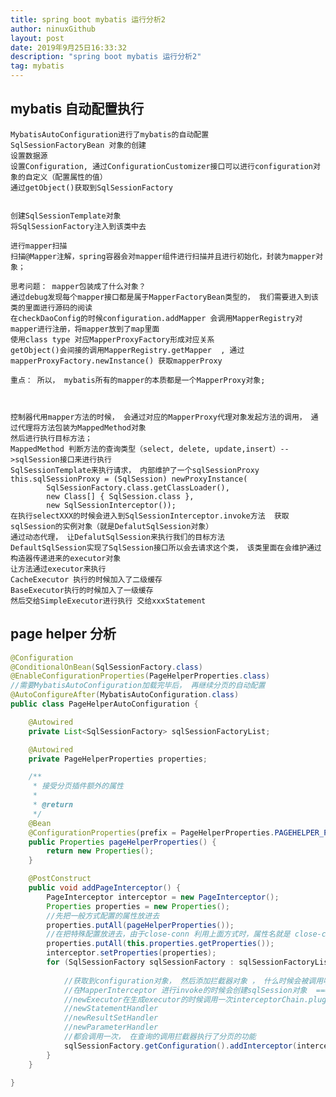 ```yaml
---
title: spring boot mybatis 运行分析2
author: ninuxGithub
layout: post
date: 2019年9月25日16:33:32
description: "spring boot mybatis 运行分析2"
tag: mybatis
---
```


## mybatis 自动配置执行
    MybatisAutoConfiguration进行了mybatis的自动配置
    SqlSessionFactoryBean 对象的创建
    设置数据源
    设置Configuration, 通过ConfigurationCustomizer接口可以进行configuration对象的自定义（配置属性的值）
    通过getObject()获取到SqlSessionFactory
    
    
    创建SqlSessionTemplate对象
    将SqlSessionFactory注入到该类中去
    
    进行mapper扫描
    扫描@Mapper注解，spring容器会对mapper组件进行扫描并且进行初始化，封装为mapper对象；
    
    思考问题： mapper包装成了什么对象？
    通过debug发现每个mapper接口都是属于MapperFactoryBean类型的， 我们需要进入到该类的里面进行源码的阅读
    在checkDaoConfig的时候configuration.addMapper 会调用MapperRegistry对mapper进行注册，将mapper放到了map里面
    使用class type 对应MapperProxyFactory形成对应关系
    getObject()会间接的调用MapperRegistry.getMapper  , 通过mapperProxyFactory.newInstance() 获取mapperProxy
    
    重点： 所以， mybatis所有的mapper的本质都是一个MapperProxy对象;
    
    
    
    控制器代用mapper方法的时候， 会通过对应的MapperProxy代理对象发起方法的调用， 通过代理将方法包装为MappedMethod对象
    然后进行执行目标方法；
    MappedMethod 判断方法的查询类型（select, delete, update,insert）-->sqlSession接口来进行执行
    SqlSessionTemplate来执行请求， 内部维护了一个sqlSessionProxy
    this.sqlSessionProxy = (SqlSession) newProxyInstance(
            SqlSessionFactory.class.getClassLoader(),
            new Class[] { SqlSession.class },
            new SqlSessionInterceptor());
    在执行selectXXX的时候会进入到SqlSessionInterceptor.invoke方法  获取sqlSession的实例对象（就是DefalutSqlSession对象）
    通过动态代理， 让DefalutSqlSession来执行我们的目标方法
    DefaultSqlSession实现了SqlSession接口所以会去请求这个类， 该类里面在会维护通过构造器传递进来的executor对象
    让方法通过executor来执行
    CacheExecutor 执行的时候加入了二级缓存
    BaseExecutor执行的时候加入了一级缓存
    然后交给SimpleExecutor进行执行 交给xxxStatement
    
   
## page helper 分析



```java
@Configuration
@ConditionalOnBean(SqlSessionFactory.class)
@EnableConfigurationProperties(PageHelperProperties.class)
//需要MybatisAutoConfiguration加载完毕后， 再继续分页的自动配置
@AutoConfigureAfter(MybatisAutoConfiguration.class)
public class PageHelperAutoConfiguration {

    @Autowired
    private List<SqlSessionFactory> sqlSessionFactoryList;

    @Autowired
    private PageHelperProperties properties;

    /**
     * 接受分页插件额外的属性
     *
     * @return
     */
    @Bean
    @ConfigurationProperties(prefix = PageHelperProperties.PAGEHELPER_PREFIX)
    public Properties pageHelperProperties() {
        return new Properties();
    }

    @PostConstruct
    public void addPageInterceptor() {
        PageInterceptor interceptor = new PageInterceptor();
        Properties properties = new Properties();
        //先把一般方式配置的属性放进去
        properties.putAll(pageHelperProperties());
        //在把特殊配置放进去，由于close-conn 利用上面方式时，属性名就是 close-conn 而不是 closeConn，所以需要额外的一步
        properties.putAll(this.properties.getProperties());
        interceptor.setProperties(properties);
        for (SqlSessionFactory sqlSessionFactory : sqlSessionFactoryList) {
         
            //获取到configuration对象， 然后添加拦截器对象 ， 什么时候会被调用呢？
            //在MapperInterceptor 进行invoke的时候会创建sqlSession对象  ===> DefaultSqlSession对象 在这个过程中需要创建executor
            //newExecutor在生成executor的时候调用一次interceptorChain.pluginAll(executor);
            //newStatementHandler
            //newResultSetHandler
            //newParameterHandler
            //都会调用一次， 在查询的调用拦截器执行了分页的功能
            sqlSessionFactory.getConfiguration().addInterceptor(interceptor);
        }
    }

}
```   
    
    
    
    
    
    
    
    